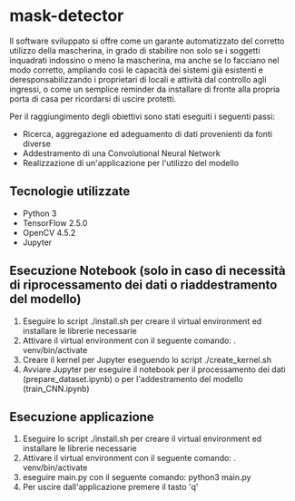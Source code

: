 # mask-detector
Il software sviluppato si offre come un garante automatizzato del corretto utilizzo della mascherina, 
in grado di stabilire non solo se i soggetti inquadrati indossino o meno la mascherina, ma anche se lo facciano nel modo corretto, 
ampliando così le capacità dei sistemi già esistenti e deresponsabilizzando i proprietari di locali e attività dal controllo agli ingressi, 
o come un semplice reminder da installare di fronte alla propria porta di casa per ricordarsi di uscire protetti.

Per il raggiungimento degli obiettivi sono stati eseguiti i seguenti passi:

- Ricerca, aggregazione ed adeguamento di dati provenienti da fonti diverse
- Addestramento di una Convolutional Neural Network
- Realizzazione di un'applicazione per l'utilizzo del modello

## Tecnologie utilizzate
- Python 3
- TensorFlow 2.5.0
- OpenCV 4.5.2
- Jupyter

## Esecuzione Notebook (solo in caso di necessità di riprocessamento dei dati o riaddestramento del modello)
1. Eseguire lo script ./install.sh per creare il virtual environment ed installare le librerie necessarie
2. Attivare il virtual environment con il seguente comando: . venv/bin/activate
3. Creare il kernel per Jupyter eseguendo lo script ./create_kernel.sh
4. Avviare Jupyter per eseguire il notebook per il processamento dei dati (prepare_dataset.ipynb) o per l'addestramento del modello (train_CNN.ipynb)

## Esecuzione applicazione
1. Eseguire lo script ./install.sh per creare il virtual environment ed installare le librerie necessarie
2. Attivare il virtual environment con il seguente comando: . venv/bin/activate
3. eseguire main.py con il seguente comando: python3 main.py
4. Per uscire dall'applicazione premere il tasto 'q'
